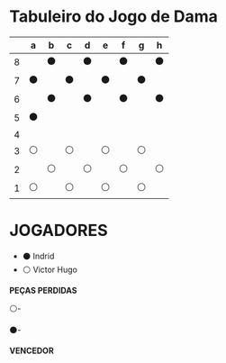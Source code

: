 # Tabuleiro do Jogo de Dama

|   | a | b | c | d | e | f | g | h |
|---|---|---|---|---|---|---|---|---|
| 8 |   | ⚫ |   | ⚫ |   | ⚫ |   | ⚫ |
| 7 | ⚫ |   | ⚫ |   | ⚫ |   | ⚫ |   |
| 6 |   | ⚫ |   | ⚫ |   | ⚫ |   | ⚫ |
| 5 | ⚫  |   |   |   |   |   |   |   |
| 4 |   |   |   |   |   |   |   |   |
| 3 | ⚪ |   | ⚪ |   | ⚪ |   | ⚪ |   |
| 2 |   | ⚪ |   | ⚪ |   | ⚪ |   | ⚪ |
| 1 | ⚪ |   | ⚪ |   | ⚪ |   | ⚪ |   |

**JOGADORES**
=======
- ⚫ Indrid
- ⚪ Victor Hugo

**PEÇAS PERDIDAS**

⚪-

⚫-

**VENCEDOR**